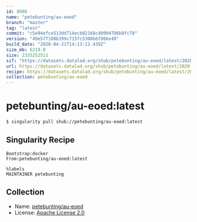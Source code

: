 ```yaml
---
id: 8006
name: "petebunting/au-eoed"
branch: "master"
tag: "latest"
commit: "c5e94efce513dd714ecb82168c40994796b8fc78"
version: "49e577108b399c715fc5308b6f06be49"
build_date: "2020-04-21T14:13:12.439Z"
size_mb: 6219.0
size: 2335252511
sif: "https://datasets.datalad.org/shub/petebunting/au-eoed/latest/2020-04-21-c5e94efc-49e57710/49e577108b399c715fc5308b6f06be49.sif"
url: https://datasets.datalad.org/shub/petebunting/au-eoed/latest/2020-04-21-c5e94efc-49e57710/
recipe: https://datasets.datalad.org/shub/petebunting/au-eoed/latest/2020-04-21-c5e94efc-49e57710/Singularity
collection: petebunting/au-eoed
---
```


# petebunting/au-eoed:latest

```bash
$ singularity pull shub://petebunting/au-eoed:latest
```

## Singularity Recipe

```singularity
Bootstrap:docker  
From:petebunting/au-eoed:latest 

%labels
MAINTAINER petebunting
```

## Collection

 - Name: [petebunting/au-eoed](https://github.com/petebunting/au-eoed)
 - License: [Apache License 2.0](https://api.github.com/licenses/apache-2.0)

